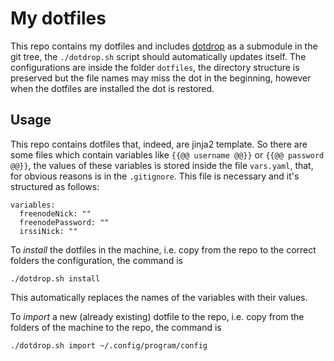 # My dotfiles
This repo contains my dotfiles and includes [dotdrop](https://github.com/deadc0de6/dotdrop)
as a submodule in the git tree, the `./dotdrop.sh` script should automatically updates itself.
The configurations are inside the folder `dotfiles`, the directory structure is preserved but the file names may miss the dot in the beginning, however when the dotfiles are installed the dot is restored.


## Usage
This repo contains dotfiles that, indeed, are jinja2 template. So there are some files which contain variables like `{{@@ username @@}}` or `{{@@ password @@}}`, the values of these variables is stored inside the file `vars.yaml`, that, for obvious reasons is in the `.gitignore`. This file is necessary and it's structured as follows:
```
variables:
  freenodeNick: ""
  freenodePassword: ""
  irssiNick: ""
```
To *install* the dotfiles in the machine, i.e. copy from the repo to the correct folders the configuration, the command is

```./dotdrop.sh install```

This automatically replaces the names of the variables with their values.

To *import* a new (already existing) dotfile to the repo, i.e. copy from the folders of the machine to the repo, the command is 

```./dotdrop.sh import ~/.config/program/config```
